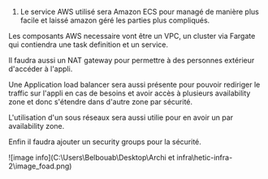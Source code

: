 1) Le service AWS utilisé sera Amazon ECS pour managé de manière plus facile et laissé amazon géré les parties plus compliqués.

Les composants AWS necessaire vont être un VPC, un cluster via Fargate qui contiendra une task definition et un service.

Il faudra aussi un NAT gateway pour permettre à des personnes extérieur d'accéder à l'appli.

Une Application load balancer sera aussi présente pour pouvoir rediriger le traffic sur l'appli en cas de besoins et avoir accès à plusieurs availability zone et donc s'étendre dans d'autre zone par sécurité.

L'utilisation d'un sous réseaux sera aussi utilie pour en avoir un par availability zone.

Enfin il faudra ajouter un security groups pour la sécurité.

![image info](C:\Users\Belbouab\Desktop\Archi et infra\hetic-infra-2\image_foad.png)
